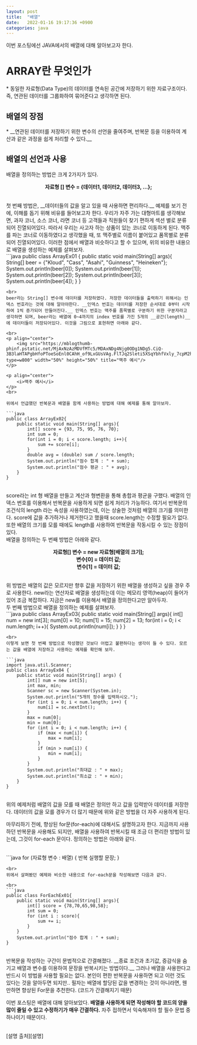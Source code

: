 ```yaml
---
layout: post
title:  "배열"
date:   2022-01-16 19:17:36 +0900
categories: java
---
```

이번 포스팅에선 JAVA에서의 배열에 대해 알아보고자 한다.

<h1>ARRAY란 무엇인가</h1>
* 동일한 자료형(Data Type)의 데이터를 연속된 공간에 저장하기 위한 자료구조이다. 즉, 연관된 데이터를 그룹화하여 묶어준다고 생각하면 된다.


<br>
<h2>배열의 장점</h2>
* __연관된 데이터를 저장하기 위한 변수의 선언을 줄여주며, 반복문 등을 이용하여 계산과 같은 과정을 쉽게 처리할 수 있다.__


<br>
<h2>배열의 선언과 사용</h2>
배열을 정의하는 방법은 크게 2가지가 있다.
<br>

<p align="center">
    <b>자료형 [] 변수 = {데이터1, 데이터2, 데이터3, ...};</b>
</p>
<br>
 첫 번째 방법은, __데이터들의 값을 알고 있을 때 사용하면 편리하다.__ 예제를 보기 전에, 이해를 돕기 위해 비유를 들어보고자 한다. 우리가 자주 가는 대형마트를 생각해보면, 과자 코너, 소스 코너, 라면 코너 등 고객들과 직원들이 찾기 편하게 섹션 별로 분류되어 진열되어있다. 따라서 우리는 사고자 하는 상품이 있는 코너로 이동하게 된다. 맥주를 파는 코너로 이동하였다고 생각했을 때, 또 맥주별로 이름이 붙어있고 품목별로 분류되어 진열되어있다. 이러한 점에서 배열과 비슷하다고 할 수 있으며, 위의 비유한 내용으로 배열을 생성하는 예제를 살펴보자.

 
 <br>
```java
public class ArrayEx01 {
    public static void main(String[] args){
        String[] beer = {"Kloud", "Cass", "Asahi", "Guinness", "Heineken"};
        System.out.println(beer[0]);
        System.out.println(beer[1]);
        System.out.println(beer[2]);
        System.out.println(beer[3]);
        System.out.println(beer[4]);
    }
}

```
<br>
beer라는 String[] 변수에 데이터를 저장하였다. 저장한 데이터들을 출력하기 위해서는 인덱스 번호라는 것에 대해 알아야한다. __인덱스 번호는 데이터를 저장한 순서대로 0부터 시작하여 1씩 증가되어 만들어진다.__ 인덱스 번호는 맥주를 품목별로 구분하기 위한 구분자라고 생각하면 되며, beer라는 배열에 0~4까지의 index 번호를 가진 5개의 __공간(length)__ 에 데이터들이 저장되어있다. 이것을 그림으로 표현하면 아래와 같다.

<br>
<p align="center">
    <img src="https://mblogthumb-phinf.pstatic.net/MjAxNzAzMDVfMTc5/MDAxNDg4Njg0ODg1NDg5.CiQ-3B3laHTAPgbHfoPToeSoEnl0CAhH_of9LxGUsVAg.FlTJq2Sleti5XSqYbhfVxly_7cpM2hcZLSJJktu00lYg.PNG.heartflow89/image.png?type=w800" width="50%" height="50%" title="맥주 예시"/>
</p>

<p align="center">
    <i>맥주 예시</i>
</p>
<br>

위에서 언급했던 반복문과 배열을 함께 사용하는 방법에 대해 예제를 통해 알아보자.

```java
public class ArrayEx02{
    public static void main(String[] args){
        int[] score = {93, 75, 95, 76, 70};
        int sum = 0;
        for(int i = 0; i < score.length; i++){
            sum += score[i];
        }
        double avg = (double) sum / score.length;
        System.out.println("점수 합계 : " + sum);
        System.out.println("점수 평균 : " + avg);
    }
}

```
<br>
score라는 int 형 배열을 만들고 계산과 형변환을 통해 총합과 평균을 구했다. 배열의 인덱스 번호를 이용해서 반복문을 사용하게 되면 쉽게 처리가 가능하다. 여기서 반복문의 조건식의 length 라는 속성을 사용하였는데, 이는 상술한 것처럼 배열의 크기를 의미한다. score에 값을 추가하거나 제거한다고 했을때 score.length는 수정할 필요가 없다. 또한 배열의 크기를 모를 때에도 length를 사용하여 반복문을 작동시킬 수 있는 장점이 있다.


<br>
배열을 정의하는 두 번째 방법은 아래와 같다.
<p align="center">
    <b>자료형[] 변수 = new 자료형[배열의 크기];<br>
    변수[0] = 데이터 값;<br>
    변수[1] = 데이터 값;</b>
</p>
<br>
위 방법은 배열의 값은 모르지만 향후 값을 저장하기 위한 배열을 생성하고 싶을 경우 주로 사용한다. new라는 연산자로 배열을 생성하는데 이는 메모리 영역(heap)이 들어가 있어 조금 복잡하다. 지금은 new를 이용해서 배열을 정의한다고만 알아두자.

<br>
두 번째 방법으로 배열을 정의하는 예제를 살펴보자.

<br>
```java
public class ArrayEx03{
    public static void main(String[] args){
        int[] num = new int[3];
        num[0] = 10;
        num[1] = 15;
        num[2] = 13;
        for(int i = 0; i < num.length; i++){
            System.out.println(num[i]);
        }
    }
}

```
<br>
이렇게 보면 첫 번째 방법으로 작성했던 것보다 어렵고 불편하다는 생각이 들 수 있다. 모르는 값을 배열에 저장하고 사용하는 예제를 확인해 보자.

```java
import java.util.Scanner;
public class ArrayEx04 {
	public static void main(String[] args) {
		int[] num = new int[5];
		int max, min;
		Scanner sc = new Scanner(System.in);
		System.out.println("5개의 정수를 입력하시오.");
		for (int i = 0; i < num.length; i++) {
			num[i] = sc.nextInt();
		}
		max = num[0];
		min = num[0];
		for (int i = 0; i < num.length; i++) {
			if (max < num[i]) {
				max = num[i];
			}
			if (min > num[i]) {
				min = num[i];
			}
		}
		System.out.println("최대값 : " + max);
		System.out.println("최소값 : " + min);
	}
}

```
<br>
위의 예제처럼 배열의 값을 모를 때 배열은 정의만 하고 값을 입력받아 데이터를 저장한다. 데이터의 값을 모를 경우가 더 많기 때문에 위와 같은 방법을 더 자주 사용하게 된다.


마무리하기 전에, 향상된 for문(for-each)에 대해서도 설명하고자 한다. 지금까지 사용하던 반복문을 사용해도 되지만, 배열을 사용하여 반복시킬 때 조금 더 편리한 방법이 있는데, 그것이 for-each 문이다. 정의하는 방법은 아래와 같다.

<br>
```java
for (자료형 변수 : 배열) {
    반복 실행할 문장;
}

```
<br>
위에서 살펴봤던 예제와 비슷한 내용으로 for-each문을 작성해보면 다음과 같다.

<br>
```java
public class ForEachEx01{
    public static void main(String[] args){
        int[] score = {78,70,65,98,58};
        int sum = 0;
        for (int i : score){
            sum += i;
        }
    }
    System.out.println("점수 합계 : " + sum);
}

```
<br>
반복문을 작성하는 구간이 문법적으로 간결해졌다. __종료 조건과 초기값, 증감식을 숨기고 배열과 변수를 이용하여 문장을 반복시키는 방법이다.__ 그러나 배열을 사용한다고 반드시 이 방법을 사용할 필요는 없다. 본인이 편한 반복문을 사용하면 되고 이런 것도 있다는 것을 알아두면 되지만.. 필자는 배열에 할당된 값을 변경하는 것이 아니라면, 웬만하면 향상된 For문을 추천한다. (코드가 간결해지기 때문)


이번 포스팅은 배열에 대해 알아보았다. __배열을 사용하게 되면 작성해야 할 코드의 양을 많이 줄일 수 있고 수정하기가 매우 간결하다.__ 자주 접하면서 익숙해져야 할 필수 문법 중 하나이기 때문이다.


<br>
[설명 출처][설명]<br>

[설명]: https://m.blog.naver.com/PostView.naver?isHttpsRedirect=true&blogId=heartflow89&logNo=220950491600

